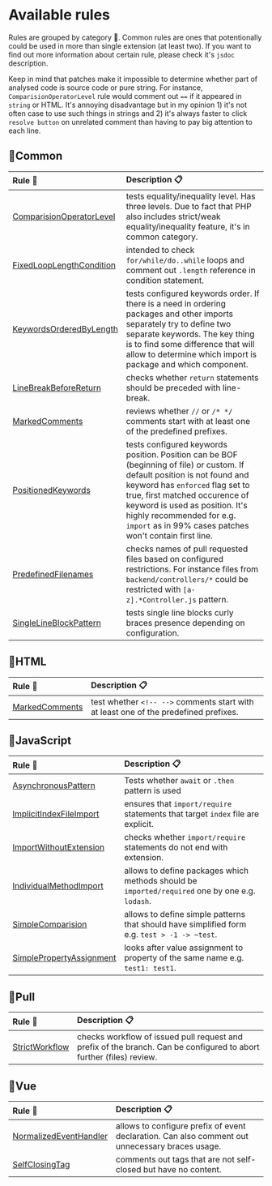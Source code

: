 # Available rules

Rules are grouped by category 📐. Common rules are ones that potentionally could be used in more than single extension (at least two). If you want to find out more information about certain rule, please check it's `jsdoc` description.

Keep in mind that patches make it impossible to determine whether part of analysed code is source code or pure string. For instance, `ComparisionOperatorLevel` rule would comment out `==` if it appeared in `string` or HTML. It's annoying disadvantage but in my opinion 1) it's not often case to use such things in strings and 2) it's always faster to click `resolve button` on unrelated comment than having to pay big attention to each line.

## 📐Common

| Rule 📌                                                                     | Description 📋                                                                                                                                                                                                                                                                                                           |
| :-------------------------------------------------------------------------- | :----------------------------------------------------------------------------------------------------------------------------------------------------------------------------------------------------------------------------------------------------------------------------------------------------------------------- |
| [ComparisionOperatorLevel](../src/rules/common/ComparisionOperatorLevel.js) | tests equality/inequality level. Has three levels. Due to fact that PHP also includes strict/weak equality/inequality feature, it's in common category.                                                                                                                                                                  |
| [FixedLoopLengthCondition](../src/rules/common/FixedLoopLengthCondition.js) | intended to check `for/while/do..while` loops and comment out `.length` reference in condition statement.                                                                                                                                                                                                                |
| [KeywordsOrderedByLength](../src/rules/common/KeywordsOrderedByLength.js)   | tests configured keywords order. If there is a need in ordering packages and other imports separately try to define two separate keywords. The key thing is to find some difference that will allow to determine which import is package and which component.                                                            |
| [LineBreakBeforeReturn](../src/rules/common/LineBreakBeforeReturn.js)       | checks whether `return` statements should be preceded with line-break.                                                                                                                                                                                                                                                   |
| [MarkedComments](../src/rules/common/MarkedComments.js)                     | reviews whether `//` or `/* */` comments start with at least one of the predefined prefixes.                                                                                                                                                                                                                             |
| [PositionedKeywords](../src/rules/common/PositionedKeywords.js)             | tests configured keywords position. Position can be BOF (beginning of file) or custom. If default position is not found and keyword has `enforced` flag set to true, first matched occurence of keyword is used as position. It's highly recommended for e.g. `import` as in 99% cases patches won't contain first line. |
| [PredefinedFilenames](../src/rules/common/PredefinedFilenames.js)           | checks names of pull requested files based on configured restrictions. For instance files from `backend/controllers/*` could be restricted with `[a-z].*Controller.js` pattern.                                                                                                                                          |
| [SingleLineBlockPattern](../src/rules/common/SingleLineBlockPattern.js)     | tests single line blocks curly braces presence depending on configuration.                                                                                                                                                                                                                                               |

## 📐HTML

| Rule 📌                                               | Description 📋                                                                       |
| :---------------------------------------------------- | :----------------------------------------------------------------------------------- |
| [MarkedComments](../src/rules/html/MarkedComments.js) | test whether `<!-- -->` comments start with at least one of the predefined prefixes. |

## 📐JavaScript

| Rule 📌                                                                 | Description 📋                                                                                  |
| :---------------------------------------------------------------------- | :---------------------------------------------------------------------------------------------- |
| [AsynchronousPattern](../src/rules/js/AsynchronousPattern.js)           | Tests whether `await` or `.then` pattern is used                                                |
| [ImplicitIndexFileImport](../src/rules/js/ImplicitIndexFileImport.js)   | ensures that `import/require` statements that target `index` file are explicit.                 |
| [ImportWithoutExtension](../src/rules/js/ImportWithoutExtension.js)     | checks whether `import/require` statements do not end with extension.                           |
| [IndividualMethodImport](../src/rules/js/IndividualMethodImport.js)     | allows to define packages which methods should be `imported/required` one by one e.g. `lodash`. |
| [SimpleComparision](../src/rules/js/SimpleComparision.js)               | allows to define simple patterns that should have simplified form e.g. `test > -1 -> ~test`.    |
| [SimplePropertyAssignment](../src/rules/js/SimplePropertyAssignment.js) | looks after value assignment to property of the same name e.g. `test1: test1`.                  |

## 📐Pull

| Rule 📌                                               | Description 📋                                                                                                      |
| :---------------------------------------------------- | :------------------------------------------------------------------------------------------------------------------ |
| [StrictWorkflow](../src/rules/pull/StrictWorkflow.js) | checks workflow of issued pull request and prefix of the branch. Can be configured to abort further (files) review. |

## 📐Vue

| Rule 📌                                                              | Description 📋                                                                                  |
| :------------------------------------------------------------------- | :---------------------------------------------------------------------------------------------- |
| [NormalizedEventHandler](../src/rules/vue/NormalizedEventHandler.js) | allows to configure prefix of event declaration. Can also comment out unnecessary braces usage. |
| [SelfClosingTag](../src/rules/vue/SelfClosingTag.js)                 | comments out tags that are not self-closed but have no content.                                 |
